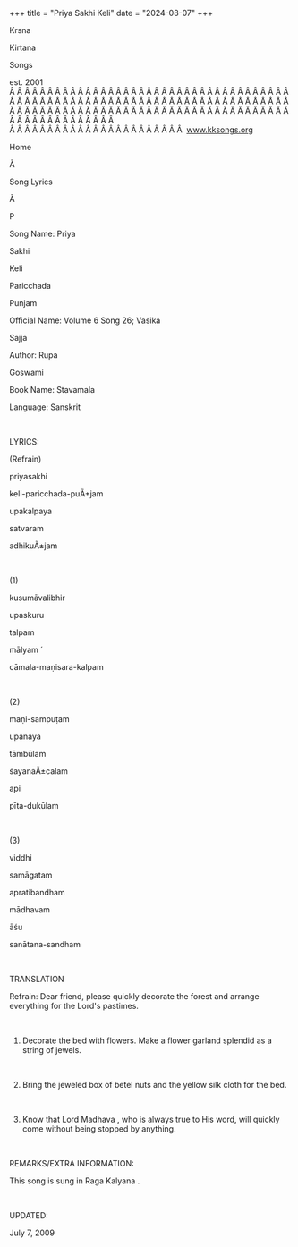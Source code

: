 +++ 
title = "Priya Sakhi Keli"
date = "2024-08-07"
+++

Krsna
 
Kirtana
 
Songs

est. 2001
Â Â Â Â Â Â Â Â Â Â Â Â Â Â Â Â Â Â Â Â Â Â Â Â Â Â Â Â Â Â Â Â Â Â Â Â Â Â Â Â Â Â Â Â Â Â Â Â Â Â Â Â Â Â Â Â Â Â Â Â Â Â Â Â Â Â Â Â Â Â Â Â Â Â Â Â Â Â Â Â Â Â Â Â Â Â Â Â Â Â Â Â Â Â Â Â Â Â Â Â Â Â Â Â Â Â Â Â Â Â Â Â Â Â Â Â Â Â Â Â Â Â Â Â Â  
Â Â Â Â Â Â Â Â Â Â Â Â Â Â Â Â Â Â Â Â Â Â Â  
www.kksongs.org








Home


Ã 
 
Song Lyrics
 
Ã 
 
P


Song Name: 
Priya
 
Sakhi
 
Keli
 
Paricchada


Punjam


Official Name: Volume 6 Song 26; 
Vasika


Sajja


Author: 
Rupa
 
Goswami




Book Name: 
Stavamala


Language: 
Sanskrit




 


LYRICS:


(Refrain)


priyasakhi
 
keli-paricchada-puÃ±jam
 


upakalpaya
 
satvaram
 
adhikuÃ±jam


 


(1)


kusumāvalibhir


upaskuru
 
talpam
 


mālyam
́

cāmala-maṇisara-kalpam


 


(2)


maṇi-sampuṭam
 
upanaya
 
tāmbūlam




śayanāÃ±calam
 
api
 
pīta-dukūlam




 


(3)


viddhi
 
samāgatam
 
apratibandham
 


mādhavam
 
āśu
 
sanātana-sandham


 


TRANSLATION


Refrain: Dear friend,
please quickly decorate the forest and arrange everything for the Lord's
pastimes.


 


1) Decorate the bed with flowers.
Make a flower garland splendid as a string of jewels.


 


2) Bring the jeweled box of
betel nuts and the yellow silk cloth for the bed.


 


3) Know that Lord 
Madhava
, who is always true to His word, will quickly come
without being stopped by anything.


 


REMARKS/EXTRA INFORMATION:


This
song is sung in Raga 
Kalyana
.


 


UPDATED:

July 7, 2009